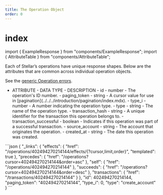 ```yaml
---
title: The Operation Object
order: 0
---
```


# index

import { ExampleResponse } from "components/ExampleResponse"; import { AttributeTable } from "components/AttributeTable";

Each of Stellar’s operations have unique response shapes. Below are the attributes that are common across individual operation objects.

See the [generic Operation errors](../../../errors/result-codes/operations.md).

 - ATTRIBUTE - DATA TYPE - DESCRIPTION - id - number - The operation's ID number. - paging\_token - string - A cursor value for use in \[pagination\]\(../../../introduction/pagination/index.mdx\). - type\_i - number - A number indicating the operation type. - type - string - The name of the operation type. - transaction\_hash - string - A unique identifier for the transaction this operation belongs to. - transaction\_successful - boolean - Indicates if this operation was part of a successful transaction. - source\_account - string - The account that originates the operation. - created\_at - string - The date this operation was created.

 \`\`\`json { "\_links": { "effects": { "href": "/operations/402494270214144/effects/{?cursor,limit,order}", "templated": true }, "precedes": { "href": "/operations?cursor=402494270214144&order=asc" }, "self": { "href": "/operations/402494270214144" }, "succeeds": { "href": "/operations?cursor=402494270214144&order=desc" }, "transactions": { "href": "/transactions/402494270214144" } }, "id": 402494270214144, "paging\_token": "402494270214144", "type\_i": 0, "type": "create\_account" } \`\`\`

